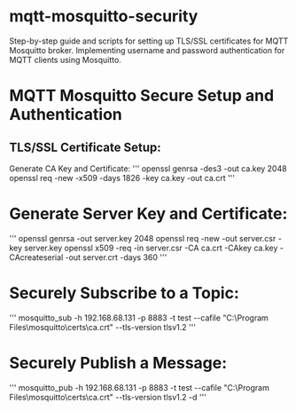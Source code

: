 # mqtt-mosquitto-security
Step-by-step guide and scripts for setting up TLS/SSL certificates for MQTT Mosquitto broker. Implementing username and password authentication for MQTT clients using Mosquitto.
# MQTT Mosquitto Secure Setup and Authentication
## TLS/SSL Certificate Setup:
Generate CA Key and Certificate:
'''
openssl genrsa -des3 -out ca.key 2048
openssl req -new -x509 -days 1826 -key ca.key -out ca.crt
'''
# Generate Server Key and Certificate:
'''
openssl genrsa -out server.key 2048
openssl req -new -out server.csr -key server.key
openssl x509 -req -in server.csr -CA ca.crt -CAkey ca.key -CAcreateserial -out server.crt -days 360
'''
# Securely Subscribe to a Topic:
'''
mosquitto_sub -h 192.168.68.131 -p 8883 -t test --cafile "C:\Program Files\mosquitto\certs\ca.crt" --tls-version tlsv1.2
'''
# Securely Publish a Message:
'''
mosquitto_pub -h 192.168.68.131 -p 8883 -t test --cafile "C:\Program Files\mosquitto\certs\ca.crt" --tls-version tlsv1.2 -d
'''

